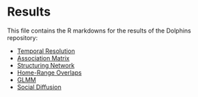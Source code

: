 # Results
This file contains the R markdowns for the results of the Dolphins repository:
- [Temporal Resolution](https://github.com/bankheak/Dolphins/blob/main/results/Temporal_Resolution.pdf)
- [Association Matrix](https://github.com/bankheak/Dolphins/blob/main/results/Social_Associations.pdf)
- [Structuring Network](https://github.com/bankheak/Dolphins/blob/main/results/Network_Structure.pdf)
- [Home-Range Overlaps](https://github.com/bankheak/Dolphins/blob/main/results/Homerange_Overlaps.pdf)
- [GLMM]()
- [Social Diffusion]()
